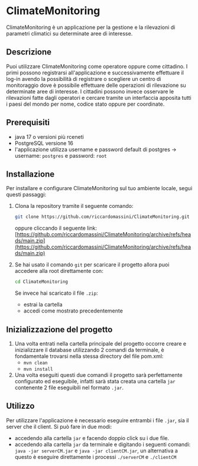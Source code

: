 # ClimateMonitoring
ClimateMonitoring è un applicazione per la gestione e la rilevazioni di parametri climatici su determinate aree di interesse.

## Descrizione
Puoi utilizzare ClimateMonitoring come operatore oppure come cittadino. I primi possono registrarsi all'applicazione e successivamente effettuare il log-in avendo la possibilità di registrare o scegliere un centro di monitoraggio dove è possibile effettuare delle operazioni di rilevazione su determinate aree di interesse. I cittadini possono invece osservare le rilevazioni fatte dagli operatori e cercare tramite un interfaccia apposita tutti i paesi del mondo per nome, codice stato oppure per coordinate.

## Prerequisiti
* java 17 o versioni più rceneti
* PostgreSQL versione 16
* l'applicazione utilizza username e password default di postgres -> username: ```postgres``` e password: ```root```

## Installazione
Per installare e configurare ClimateMonitoring sul tuo ambiente locale, segui questi passaggi:

1. Clona la repository tramite il seguente comando:
    ```bash
    git clone https://github.com/riccardomassini/ClimateMonitoring.git
    ```
    oppure cliccando il seguente link: [https://github.com/riccardomassini/ClimateMonitoring/archive/refs/heads/main.zip](https://github.com/riccardomassini/ClimateMonitoring/archive/refs/heads/main.zip)
   
2. Se hai usato il comando ```git``` per scaricare il progetto allora puoi accedere alla root direttamente con:
    ```bash
    cd ClimateMonitoring
    ```
    Se invece hai scaricato il file ```.zip```:
    * estrai la cartella
    * accedi come mostrato precedentemente

## Inizializzazione del progetto
1. Una volta entrati nella cartella principale del progetto occorre creare e inizializzare il database utilizzando 2 comandi da terminale, è fondamentale trovarsi nella stessa directory del file pom.xml:
   * ```mvn clean```
   * ```mvn install```
2. Una volta eseguiti questi due comandi il progetto sarà perfettamente configurato ed eseguibile, infatti sarà stata creata una cartella ```jar``` contenente 2 file eseguibili nel formato ```.jar```.

## Utilizzo
Per utilizzare l'applicazione è necessario eseguire entrambi i file ```.jar```, sia il server che il client.
Si può fare in due modi:
* accedendo alla cartella ```jar``` e facendo doppio click su i due file.
* accedendo alla cartella ```jar``` da terminale e digitando i seguenti comandi: ```java -jar serverCM.jar``` e ```java -jar clientCM.jar```, un alternativa a questo è eseguire direttamente i processi ```./serverCM``` e ```./clientCM```
